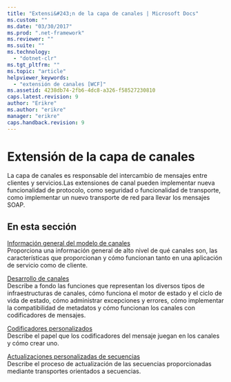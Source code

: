 ```yaml
---
title: "Extensi&#243;n de la capa de canales | Microsoft Docs"
ms.custom: ""
ms.date: "03/30/2017"
ms.prod: ".net-framework"
ms.reviewer: ""
ms.suite: ""
ms.technology: 
  - "dotnet-clr"
ms.tgt_pltfrm: ""
ms.topic: "article"
helpviewer_keywords: 
  - "extensión de canales [WCF]"
ms.assetid: 4238db74-2fb6-4dc8-a326-f58527230810
caps.latest.revision: 9
author: "Erikre"
ms.author: "erikre"
manager: "erikre"
caps.handback.revision: 9
---
```

# Extensi&#243;n de la capa de canales
La capa de canales es responsable del intercambio de mensajes entre clientes y servicios.Las extensiones de canal pueden implementar nueva funcionalidad de protocolo, como seguridad o funcionalidad de transporte, como implementar un nuevo transporte de red para llevar los mensajes SOAP.  
  
## En esta sección  
 [Información general del modelo de canales](../../../../docs/framework/wcf/extending/channel-model-overview.md)  
 Proporciona una información general de alto nivel de qué canales son, las características que proporcionan y cómo funcionan tanto en una aplicación de servicio como de cliente.  
  
 [Desarrollo de canales](../../../../docs/framework/wcf/extending/developing-channels.md)  
 Describe a fondo las funciones que representan los diversos tipos de infraestructuras de canales, cómo funciona el motor de estado y el ciclo de vida de estado, cómo administrar excepciones y errores, cómo implementar la compatibilidad de metadatos y cómo funcionan los canales con codificadores de mensajes.  
  
 [Codificadores personalizados](../../../../docs/framework/wcf/extending/custom-encoders.md)  
 Describe el papel que los codificadores del mensaje juegan en los canales y cómo crear uno.  
  
 [Actualizaciones personalizadas de secuencias](../../../../docs/framework/wcf/extending/custom-stream-upgrades.md)  
 Describe el proceso de actualización de las secuencias proporcionadas mediante transportes orientados a secuencias.